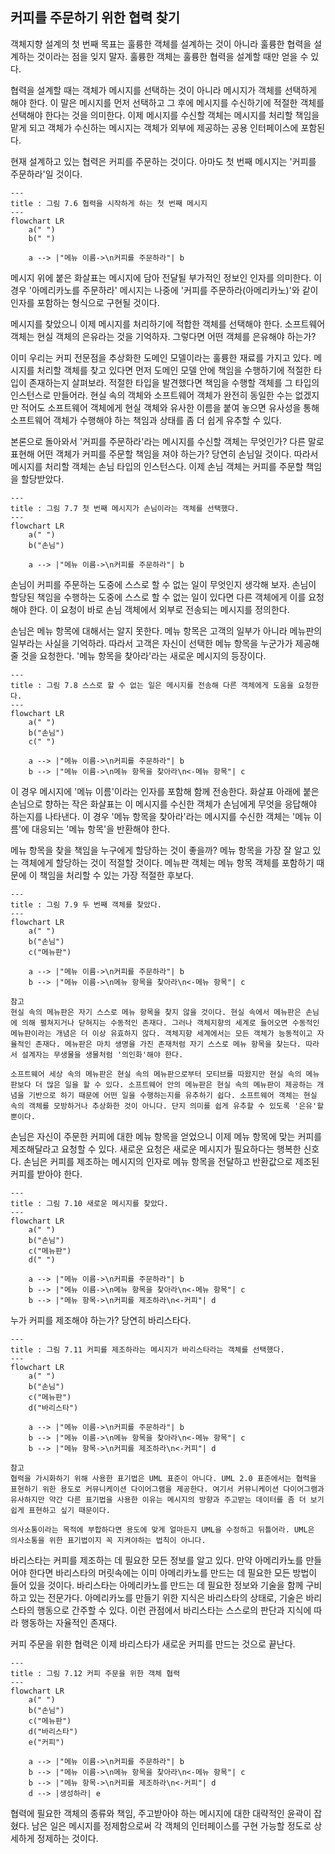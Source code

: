## 커피를 주문하기 위한 협력 찾기
객체지향 설계의 첫 번째 목표는 훌륭한 객체를 설계하는 것이 아니라 훌륭한 협력을 설계하는 것이라는 점을 잊지 말자. 훌륭한 객체는 훌륭한 협력을 설계할 때만 얻을 수 있다.

협력을 설계할 때는 객체가 메시지를 선택하는 것이 아니라 메시지가 객체를 선택하게 해야 한다. 이 말은 메시지를 먼저 선택하고 그 후에 메시지를 수신하기에 적절한 객체를 선택해야 한다는 것을 의미한다. 이제 메시지를 수신할 객체는 메시지를 처리할 책임을 맡게 되고 객체가 수신하는 메시지는 객체가 외부에 제공하는 공용 인터페이스에 포함된다. 

현재 설계하고 있는 협력은 커피를 주문하는 것이다. 아마도 첫 번째 메시지는 '커피를 주문하라'일 것이다.

```mermaid
---
title : 그림 7.6 협력을 시작하게 하는 첫 번째 메시지
---
flowchart LR
	a(" ")
	b(" ")

	a --> |"메뉴 이름->\n커피를 주문하라"| b
```

메시지 위에 붙은 화살표는 메시지에 담아 전달될 부가적인 정보인 인자를 의미한다. 이 경우 '아메리카노를 주문하라' 메시지는 나중에 '커피를 주문하라(아메리카노)'와 같이 인자를 포함하는 형식으로 구현될 것이다.

메시지를 찾았으니 이제 메시지를 처리하기에 적합한 객체를 선택해야 한다. 소프트웨어 객체는 현실 객체의 은유라는 것을 기억하자. 그렇다면 어떤 객체를 은유해야 하는가?

이미 우리는 커피 전문점을 추상화한 도메인 모델이라는 훌륭한 재료를 가지고 있다. 메시지를 처리할 객체를 찾고 있다면 먼저 도메인 모델 안에 책임을 수행하기에 적절한 타입이 존재하는지 살펴보라. 적절한 타입을 발견했다면 책임을 수행할 객체를 그 타입의 인스턴스로 만들어라. 현실 속의 객체와 소프트웨어 객체가 완전히 동일한 수는 없겠지만 적어도 소프트웨어 객체에게 현실 객체와 유사한 이름을 붙여 놓으면 유사성을 통해 소프트웨어 객체가 수행해야 하는 책임과 상태를 좀 더 쉽게 유추할 수 있다. 

본론으로 돌아와서 '커피를 주문하라'라는 메시지를 수신할 객체는 무엇인가? 다른 말로 표현해 어떤 객체가 커피를 주문할 책임을 져야 하는가? 당연히 손님일 것이다. 따라서 메시지를 처리할 객체는 손님 타입의 인스턴스다. 이제 손님 객체는 커피를 주문할 책임을 할당받았다.

```mermaid
---
title : 그림 7.7 첫 번째 메시지가 손님이라는 객체를 선택했다.
---
flowchart LR
	a(" ")
	b("손님")

	a --> |"메뉴 이름->\n커피를 주문하라"| b
```

손님이 커피를 주문하는 도중에 스스로 할 수 없는 일이 무엇인지 생각해 보자. 손님이 할당된 책임을 수행하는 도중에 스스로 할 수 없는 일이 있다면 다른 객체에게 이를 요청해야 한다. 이 요청이 바로 손님 객체에서 외부로 전송되는 메시지를 정의한다.

손님은 메뉴 항목에 대해서는 알지 못한다. 메뉴 항목은 고객의 일부가 아니라 메뉴판의 일부라는 사실을 기억하라. 따라서 고객은 자신이 선택한 메뉴 항목을 누군가가 제공해 줄 것을 요청한다. '메뉴 항목을 찾아라'라는 새로운 메시지의 등장이다.

```mermaid
---
title : 그림 7.8 스스로 할 수 없는 일은 메시지를 전송해 다른 객체에게 도움을 요청한다.
---
flowchart LR
	a(" ")
	b("손님")
	c(" ")

	a --> |"메뉴 이름->\n커피를 주문하라"| b
	b --> |"메뉴 이름->\n메뉴 항목을 찾아라\n<-메뉴 항목"| c
```

이 경우 메시지에 '메뉴 이름'이라는 인자를 포함해 함께 전송한다. 화살표 아래에 붙은 손님으로 향하는 작은 화살표는 이 메시지를 수신한 객체가 손님에게 무엇을 응답해야 하는지를 나타낸다. 이 경우 '메뉴 항목을 찾아라'라는 메시지를 수신한 객체는 '메뉴 이름'에 대응되는 '메뉴 항목'을 반환해야 한다.

메뉴 항목을 찾을 책임을 누구에게 할당하는 것이 좋을까? 메뉴 항목을 가장 잘 알고 있는 객체에게 할당하는 것이 적절할 것이다. 메뉴판 객체는 메뉴 항목 객체를 포함하기 때문에 이 책임을 처리할 수 있는 가장 적절한 후보다.

```mermaid
---
title : 그림 7.9 두 번째 객체를 찾았다.
---
flowchart LR
	a(" ")
	b("손님")
	c("메뉴판")

	a --> |"메뉴 이름->\n커피를 주문하라"| b
	b --> |"메뉴 이름->\n메뉴 항목을 찾아라\n<-메뉴 항목"| c
```

```text
참고
현실 속의 메뉴판은 자기 스스로 메뉴 항목을 찾지 않을 것이다. 현실 속에서 메뉴판은 손님에 의해 펼쳐지거나 닫혀지는 수동적인 존재다. 그러나 객체지향의 세계로 들어오면 수동적인 메뉴판이라는 개념은 더 이상 유효하지 않다. 객체지향 세계에서는 모든 객체가 능동적이고 자율적인 존재다. 메뉴판은 마치 생명을 가진 존재처럼 자기 스스로 메뉴 항목을 찾는다. 따라서 설계자는 무생물을 생물처럼 '의인화'해야 한다.

소프트웨어 세상 속의 메뉴판은 현실 속의 메뉴판으로부터 모티브를 따왔지만 현실 속의 메뉴판보다 더 많은 일을 할 수 있다. 소프트웨어 안의 메뉴판은 현실 속의 메뉴판이 제공하는 개념을 기반으로 하기 때문에 어떤 일을 수행하는지를 유추하기 쉽다. 소프트웨어 객체는 현실 속의 객체를 모방하거나 추상화한 것이 아니다. 단지 의미를 쉽게 유추할 수 있도록 '은유'할 뿐이다.
```

손님은 자신이 주문한 커피에 대한 메뉴 항목을 얻었으니 이제 메뉴 항목에 맞는 커피를 제조해달라고 요청할 수 있다. 새로운 요청은 새로운 메시지가 필요하다는 행복한 신호다. 손님은 커피를 제조하는 메시지의 인자로 메뉴 항목을 전달하고 반환값으로 제조된 커피를 받아야 한다.

```mermaid
---
title : 그림 7.10 새로운 메시지를 찾았다.
---
flowchart LR
	a(" ")
	b("손님")
	c("메뉴판")
	d(" ")

	a --> |"메뉴 이름->\n커피를 주문하라"| b
	b --> |"메뉴 이름->\n메뉴 항목을 찾아라\n<-메뉴 항목"| c
	b --> |"메뉴 항목->\n커피를 제조하라\n<-커피"| d
```

누가 커피를 제조해야 하는가? 당연히 바리스타다.

```mermaid
---
title : 그림 7.11 커피를 제조하라는 메시지가 바리스타라는 객체를 선택했다.
---
flowchart LR
	a(" ")
	b("손님")
	c("메뉴판")
	d("바리스타")

	a --> |"메뉴 이름->\n커피를 주문하라"| b
	b --> |"메뉴 이름->\n메뉴 항목을 찾아라\n<-메뉴 항목"| c
	b --> |"메뉴 항목->\n커피를 제조하라\n<-커피"| d
```

```text
참고
협력을 가시화하기 위해 사용한 표기법은 UML 표준이 아니다. UML 2.0 표준에서는 협력을 표현하기 위한 용도로 커뮤니케이션 다이어그램을 제공한다. 여기서 커뮤니케이션 다이어그램과 유사하지만 약간 다른 표기법을 사용한 이유는 메시지의 방향과 주고받는 데이터를 좀 더 보기 쉽게 표현하고 싶기 때문이다.

의사소통이라는 목적에 부합하다면 용도에 맞게 얼마든지 UML을 수정하고 뒤틀어라. UML은 의사소통을 위한 표기법이지 꼭 지켜야하는 법칙이 아니다.
```

바리스타는 커피를 제조하는 데 필요한 모든 정보를 알고 있다. 만약 아메리카노를 만들어야 한다면 바리스타의 머릿속에는 이미 아메리카노를 만드는 데 필요한 모든 방법이 들어 있을 것이다. 바리스타는 아메리카노를 만드는 데 필요한 정보와 기술을 함께 구비하고 있는 전문가다. 아메리카노를 만들기 위한 지식은 바리스타의 상태로, 기술은 바리스타의 행동으로 간주할 수 있다. 이런 관점에서 바리스타는 스스로의 판단과 지식에 따라 행동하는 자율적인 존재다.

커피 주문을 위한 협력은 이제 바리스타가 새로운 커피를 만드는 것으로 끝난다.

```mermaid
---
title : 그림 7.12 커피 주문을 위한 객체 협력
---
flowchart LR
	a(" ")
	b("손님")
	c("메뉴판")
	d("바리스타")
	e("커피")

	a --> |"메뉴 이름->\n커피를 주문하라"| b
	b --> |"메뉴 이름->\n메뉴 항목을 찾아라\n<-메뉴 항목"| c
	b --> |"메뉴 항목->\n커피를 제조하라\n<-커피"| d
	d --> |생성하라| e
```

협력에 필요한 객체의 종류와 책임, 주고받아야 하는 메시지에 대한 대략적인 윤곽이 잡혔다. 남은 일은 메시지를 정제함으로써 각 객체의 인터페이스를 구현 가능할 정도로 상세하게 정제하는 것이다. 